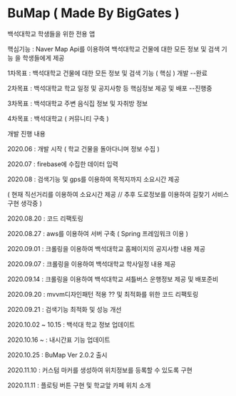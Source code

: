 # BuMap ( Made By BigGates )

백석대학교 학생들을 위한 전용 앱 

핵심기능 : Naver Map Api를 이용하여 백석대학교 건물에 대한 모든 정보 및 검색 기능 을 학생들에게 제공

1차목표 : 백석대학교 건물에 대한 모든 정보 및 검색 기능 ( 핵심 ) 개발 --완료

2차목표 : 백석대학교 학교 일정 및 공지사항 등 핵심정보 제공  및 배포 --진행중

3차목표 : 백석대학교 주변 음식집 정보 및 자취방 정보 

4차목표 : 백석대학교 ( 커뮤니티 구축 )

개발 진행 내용

2020.06 : 개발 시작 ( 학교 건물을 돌아다니며 정보 수집 )

2020.07 : firebase에 수집한 데이터 입력

2020.08 : 검색기능 및 gps를 이용하여 목적지까지 소요시간 제공 

 ( 현재 직선거리를 이용하여 소요시간 제공 // 추후 도로정보를 이용하여 길찾기 서비스 구현 생각중 )
 
 
2020.08.20 : 코드 리팩토링

2020.08.27 : aws를 이용하여 서버 구축 ( Spring 프레임워크 이용 )

2020.09.01 : 크롤링을 이용하여 백석대학교 홈페이지의 공지사항 내용 제공

2020.09.07 : 크롤링을 이용하여 백석대학교 학사일정 내용 제공

2020.09.14 : 크롤링을 이용하여 백석대학교 셔틀버스 운행정보 제공 및 배포준비

2020.09.20 : mvvm디자인패턴 적용 ?? 및 최적화를 위한 코드 리팩토링

2020.09.21 : 검색기능 최적화 및 성능 개선

2020.10.02 ~ 10.15 : 백석대 학교 정보 업데이트

2020.10.16 ~ : 내시간표 기능 업데이트

2020.10.25 : BuMap Ver 2.0.2 출시

2020.11.10 : 커스텀 마커를 생성하여 위치정보를 등록할 수 있도록 구현

2020.11.11 : 플로팅 버튼 구현 및 학교앞 카페 위치 소개

